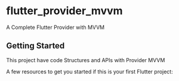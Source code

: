 # flutter_provider_mvvm

A Complete Flutter Provider with MVVM 

## Getting Started

This project have code Structures and APIs with Provider MVVM

A few resources to get you started if this is your first Flutter project:

[//]: # (- [Lab: Write your first Flutter app]&#40;https://docs.flutter.dev/get-started/codelab&#41;)
[//]: # (- [Cookbook: Useful Flutter samples]&#40;https://docs.flutter.dev/cookbook&#41;)

[//]: # (For help getting started with Flutter development, view the)
[//]: # ([online documentation]&#40;https://docs.flutter.dev/&#41;, which offers tutorials,)
[//]: # (samples, guidance on mobile development, and a full API reference.)
